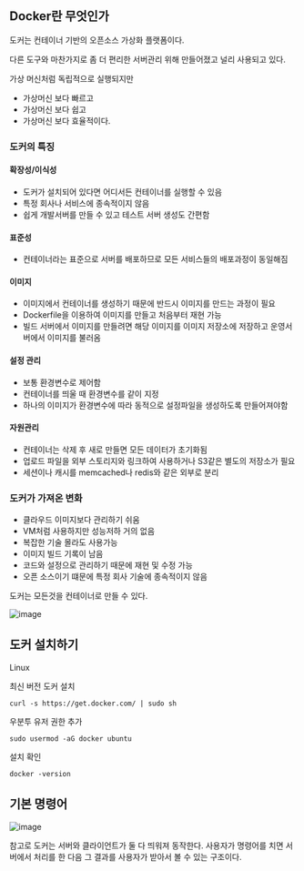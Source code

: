 ## Docker란 무엇인가

도커는 컨테이너 기반의 오픈소스 가상화 플랫폼이다.

다른 도구와 마찬가지로 좀 더 편리한 서버관리 위해 만들어졌고 널리 사용되고 있다.

가상 머신처럼 독립적으로 실행되지만
* 가상머신 보다 빠르고
* 가상머신 보다 쉽고
* 가상머신 보다 효율적이다.

### 도커의 특징

#### 확장성/이식성

* 도커가 설치되어 있다면 어디서든 컨테이너를 실행할 수 있음
* 특정 회사나 서비스에 종속적이지 않음
* 쉽게 개발서버를 만들 수 있고 테스트 서버 생성도 간편함

#### 표준성

* 컨테이너라는 표준으로 서버를 배포하므로 모든 서비스들의 배포과정이 동일해짐

#### 이미지

* 이미지에서 컨테이너를 생성하기 때문에 반드시 이미지를 만드는 과정이 필요
* Dockerfile을 이용하여 이미지를 만들고 처음부터 재현 가능
* 빌드 서버에서 이미지를 만들려면 해당 이미지를 이미지 저장소에 저장하고 운영서버에서 이미지를 불러옴

#### 설정 관리

* 보통 환경변수로 제어함
* 컨테이너를 띄울 때 환경변수를 같이 지정
* 하나의 이미지가 환경변수에 따라 동적으로 설정파일을 생성하도록 만들어져야함

#### 자원관리

* 컨테이너는 삭제 후 새로 만들면 모든 데이터가 초기화됨
* 업로드 파일을 외부 스토리지와 링크하여 사용하거나 S3같은 별도의 저장소가 필요
* 세션이나 캐시를 memcached나 redis와 같은 외부로 분리

### 도커가 가져온 변화

* 클라우드 이미지보다 관리하기 쉬움
* VM처럼 사용하지만 성능저하 거의 없음
* 복잡한 기술 몰라도 사용가능
* 이미지 빌드 기록이 남음
* 코드와 설정으로 관리하기 때문에 재현 및 수정 가능
* 오픈 소스이기 떄문에 특정 회사 기술에 종속적이지 않음

도커는 모든것을 컨테이너로 만들 수 있다.

![image](https://user-images.githubusercontent.com/53935439/155386310-7e7bb03d-7cad-46e2-9ae3-717fc8054565.png)


## 도커 설치하기

Linux

최신 버전 도커 설치
```
curl -s https://get.docker.com/ | sudo sh
```

우분투 유저 권한 추가
```
sudo usermod -aG docker ubuntu
```

설치 확인
```
docker -version
```

## 기본 명령어

![image](https://user-images.githubusercontent.com/53935439/155388398-af9ba225-ebd6-471c-ad9c-77baa8151b40.png)

참고로 도커는 서버와 클라이언트가 둘 다 띄워져 동작한다. 사용자가 명령어를 치면 서버에서 처리를 한 다음 그 결과를 사용자가 받아서 볼 수 있는 구조이다.

